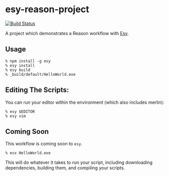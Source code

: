 # esy-reason-project

[![Build Status](https://travis-ci.org/esy-ocaml/esy-reason-project.svg?branch=master)](https://travis-ci.org/esy-ocaml/esy-reason-project)

A project which demonstrates a Reason workflow with [Esy][].

[Esy]: https://github.com/esy-ocaml/esy


## Usage

    % npm install -g esy
    % esy install
    % esy build
    % _build/default/HelloWorld.exe


## Editing The Scripts:

You can run your editor within the environment (which also includes merlin):

    % esy $EDITOR
    % esy vim


## Coming Soon

This workflow is coming soon to `esy`.


    % esx HelloWorld.exe

This will do whatever it takes to run your script, including downloading
dependencies, building them, and compiling your scripts.
